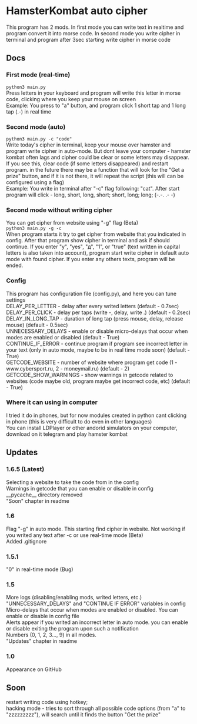 <h1>HamsterKombat auto cipher</h1>
This program has 2 mods. In first mode you can write text in realtime and program convert it into morse code. In second mode you write cipher in terminal and program after 3sec starting write cipher in morse code<br>
<h2>Docs</h2>
<h3>First mode (real-time)</h3>
<code>python3 main.py</code><br>
Press letters in your keyboard and program will write this letter in morse code, clicking where you keep your mouse on screen<br>
Example: You press to "a" button, and program click 1 short tap and 1 long tap (.-) in real time
<h3>Second mode (auto)</h3>
<code>python3 main.py -c "code"</code><br>
Write today's cipher in terminal, keep your mouse over hamster and program write cipher in auto-mode. But dont leave your computer - hamster kombat often lags and cipher could be clear or some letters may disappear. If you see this, clear code (if some letters disappeared) and restart program. 
in the future there may be a function that will look for the "Get a prize" button, and if it is not there, it will repeat the script (this will can be configured using a flag)<br>
Example: You write in terminal after "-c" flag following: "cat". After start program will click - long, short, long, short; short, long; long; (-.-. .- -)
<h3>Second mode without writing cipher</h3>
You can get cipher from website using "-g" flag (Beta)<br>
<code>python3 main.py -g -c</code><br>
When program starts it try to get cipher from website that you indicated in config. After that program show cipher in terminal and ask if should continue. If you enter "y", "yes", "д", "1", or "true" (text written in capital letters is also taken into account), program start write cipher in default auto mode with found cipher. If you enter any others texts, program will be ended.
<h3>Config</h3>
This program has configuration file (config.py), and here you can tune settings<br>
DELAY_PER_LETTER - delay after every writed letters (default - 0.7sec)<br>
DELAY_PER_CLICK - delay per taps (write -, delay, write .) (default - 0.2sec)<br>
DELAY_IN_LONG_TAP - duration of long tap (press mouse, delay, release mouse) (default - 0.5sec)<br>
UNNECESSARY_DELAYS - enable or disable micro-delays that occur when modes are enabled or disabled (default - True)<br>
CONTINUE_IF_ERROR - continue program if program see incorrect letter in your text (only in auto mode, maybe to be in real time mode soon) (default - True)<br>
GETCODE_WEBSITE - number of website where program get code (1 - www.cybersport.ru, 2 - moneymail.ru) (default - 2)<br>
GETCODE_SHOW_WARNINGS - show warnings in getcode related to websites (code maybe old, program maybe get incorrect code, etc) (default - True)
<h3>Where it can using in computer</h3>
I tried it do in phones, but for now modules created in python cant clicking in phone (this is very difficult to do even in other languages)<br>
You can install LDPlayer or other andorid simulators on your computer, download on it telegram and play hamster kombat<br>
<h2>Updates</h2>
<h3>1.6.5 (Latest)</h3>
Selecting a website to take the code from in the config<br>
Warnings in getcode that you can enable or disable in config<br>
__pycache__ directory removed<br>
"Soon" chapter in readme
<h3>1.6</h3>
Flag "-g" in auto mode. This starting find cipher in website. Not working if you writed any text after -c or use real-time mode (Beta)<br>
Added .gitignore
<h3>1.5.1</h3>
"0" in real-time mode (Bug)
<h3>1.5</h3>
More logs (disabling/enabling mods, writed letters, etc.)<br>
"UNNECESSARY_DELAYS" and "CONTINUE IF ERROR" variables in config<br>
Micro-delays that occur when modes are enabled or disabled. You can enable or disable in config file<br>
Alerts appear if you writed an incorrect letter in auto mode. you can enable or disable exiting the program upon such a notification<br>
Numbers (0, 1, 2, 3..., 9) in all modes.<br>
"Updates" chapter in readme
<h3>1.0</h3>
Appearance on GitHub<br>
<h2>Soon</h2>
restart writing code using hotkey;<br>
hacking mode - tries to sort through all possible code options (from "a" to "zzzzzzzzz"), will search until it finds the button "Get the prize"<br>